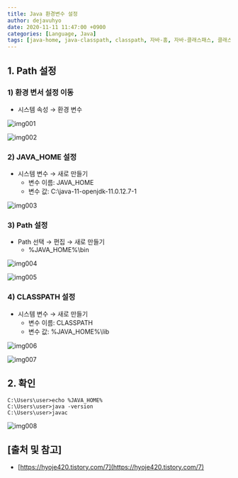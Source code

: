 ```yaml
---
title: Java 환경변수 설정
author: dejavuhyo
date: 2020-11-11 11:47:00 +0900
categories: [Language, Java]
tags: [java-home, java-classpath, classpath, 자바-홈, 자바-클래스패스, 클래스패스, 자바-환경변수, 환경변수]
---
```


## 1. Path 설정

### 1) 환경 변서 설정 이동

* 시스템 속성 → 환경 변수

![img001](/assets/img/2020-11-11-java-classpath/img001.png)

![img002](/assets/img/2020-11-11-java-classpath/img002.png)

### 2) JAVA_HOME 설정

* 시스템 변수 → 새로 만들기
  - 변수 이름: JAVA_HOME
  - 변수 값: C:\java-11-openjdk-11.0.12.7-1

![img003](/assets/img/2020-11-11-java-classpath/img003.png)

### 3) Path 설정

* Path 선택 → 편집 → 새로 만들기
  - %JAVA_HOME%\bin

![img004](/assets/img/2020-11-11-java-classpath/img004.png)

![img005](/assets/img/2020-11-11-java-classpath/img005.png)

### 4) CLASSPATH 설정

* 시스템 변수 → 새로 만들기
  - 변수 이름: CLASSPATH
  - 변수 값: %JAVA_HOME%\lib

![img006](/assets/img/2020-11-11-java-classpath/img006.png)

![img007](/assets/img/2020-11-11-java-classpath/img007.png)

## 2. 확인

```command
C:\Users\user>echo %JAVA_HOME%
C:\Users\user>java -version
C:\Users\user>javac
```

![img008](/assets/img/2020-11-11-java-classpath/img008.png)

## [출처 및 참고]
* [https://hyoje420.tistory.com/7](https://hyoje420.tistory.com/7)
